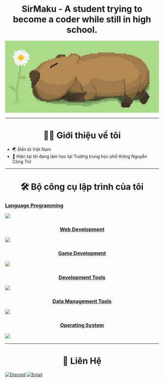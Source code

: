 <h1 align="center">SirMaku - A student trying to become a coder while still in high school.</h1>
<p align="center">
  <img src="gif_pixel_art.gif" alt="Pixel Art" width="800"/>
</p>

---

<h1 align="center">👨‍💻 Giới thiệu về tôi</h1>

- 🌏 Đến từ Việt Nam 
- 🎒 Hiện tại tôi đang làm học tại Trường trung học phổ thông Nguyễn Công Trứ

---

<h1 align="center"> 🛠️ Bộ công cụ lập trình của tôi </h1>

<p align="center">
  <a href="https://skillicons.dev" align = "center">
    <h3>Language Programming</h3>
    <img src="https://skillicons.dev/icons?i=py,c,cpp,cs,java,js" />
    <h3>Web Development</h3>
    <img src="https://skillicons.dev/icons?i=html,css,js,php,tailwind" />
    <h3>Game Development</h3>
    <img src="https://skillicons.dev/icons?i=unity,unreal,godot,blender,cs,cpp" />
    <h3>Development Tools</h3>
    <img src="https://skillicons.dev/icons?i=git,github,gitlab,vscode,visualstudio,pycharm,sublime,vim,neovim,eclipse" />
    <h3>Data Management Tools</h3>
    <img src="https://skillicons.dev/icons?i=sqlite,mysql" />
    <h3>Operating System</h3>
    <img src="https://skillicons.dev/icons?i=windows,kali,ubuntu,apple" />
  </a>
</p>

---

<h1 align="center"> 💬 Liên Hệ </h1>

[![Discord](https://img.shields.io/badge/DISCORD-purple?style=for-the-badge&logo=discord)]([https://discord.gg/your-link](https://discordapp.com/users/789500657739890759))
[![Email](https://img.shields.io/badge/EMAIL-red?style=for-the-badge&logo=gmail)](mailto:baotoannguyen.gv@gmail.com)
